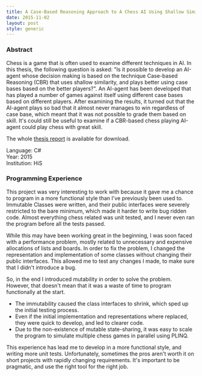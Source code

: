 ```yaml
---
title: A Case-Based Reasoning Approach to A Chess AI Using Shallow Similarity
date: 2015-11-02
layout: post
style: generic
---
```



### Abstract

Chess is a game that is often used to examine different techniques in AI.
In this thesis, the following question is asked:
"Is it possible to develop an AI-agent whose decision making is based on the technique Case-based Reasoning (CBR) that uses shallow similarity, and plays better using case bases based on the better players?".
An AI-agent has been developed that has played a number of games against itself using different case bases based on different players.
After examining the results, it turned out that the AI-agent plays so bad that it almost never manages to win regardless of case base, 
which meant that it was not possible to grade them based on skill.
It's could still be useful to examine if a CBR-based chess playing AI-agent could play chess with great skill.

The whole <a href="http://urn.kb.se/resolve?urn=urn:nbn:se:his:diva-11049">thesis report</a> is available for download.

<div class="project-summary">
    <div class="project-summary-language">Language: C#</div>
    <div class="project-summary-period">Year: 2015</div>
    <div class="project-summary-group">Institution: HiS</div>
</div>

### Programming Experience

This project was very interesting to work with because it gave me a chance to program in a more functional style than I've previously been used to.
Immutable Classes were written, and their public interfaces were severely restricted to the bare minimum, which made it harder to write bug ridden code.
Almost everything chess related was unit tested, and I never even ran the program before all the tests passed.

While this may have been working great in the beginning, I was soon faced with a performance problem, mostly related to unnecessary and expensive allocations of lists and boards.
In order to fix the problem, I changed the representation and implementation of some classes without changing their public interfaces.
This allowed me to test any changes I made, to make sure that I didn't introduce a bug.

So, in the end I introduced mutability in order to solve the problem.
However, that doesn't mean that it was a waste of time to program functionally at the start.

* The immutability caused the class interfaces to shrink, which sped up the initial testing process.
* Even if the initial implementation and representations where replaced, they were quick to develop, and led to clearer code.
* Due to the non-existence of mutable state-sharing, it was easy to scale the program to simulate multiple chess games in parallel using PLINQ.

This experience has lead me to develop in a more functional style, and writing more unit tests.
Unfortunately, sometimes the pros aren't worth it on short projects with rapidly changing requirements.
It's important to be pragmatic, and use the right tool for the right job.
